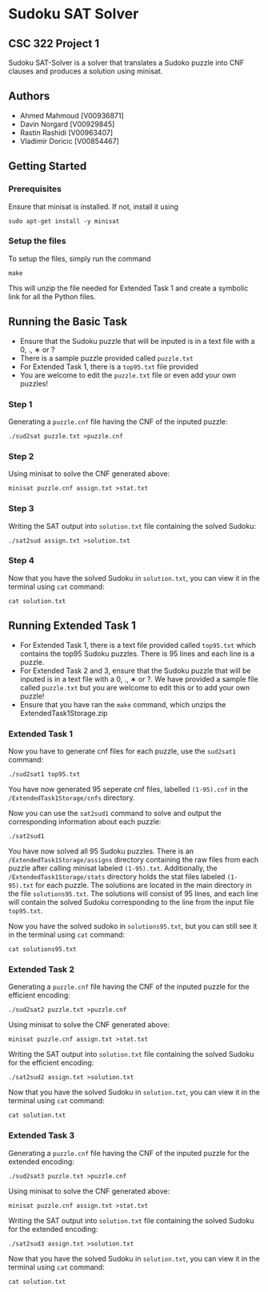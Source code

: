 # Sudoku SAT Solver
## CSC 322 Project 1
Sudoku SAT-Solver is a solver that translates a Sudoko puzzle into CNF clauses and produces a solution using minisat.
    
## Authors
- Ahmed Mahmoud [V00936871]
- Davin Norgard [V00929845]
- Rastin Rashidi [V00963407]
- Vladimir Doricic [V00854467]

## Getting Started
### Prerequisites
Ensure that minisat is installed. If not, install it using
```
sudo apt-get install -y minisat
```
### Setup the files
To setup the files, simply run the command
```
make
```
This will unzip the file needed for Extended Task 1 and create a symbolic link for all the Python files.
## Running the Basic Task
- Ensure that the Sudoku puzzle that will be inputed is in a text file with a 0, ., ∗ or ?
- There is a sample puzzle provided called `puzzle.txt` 
- For Extended Task 1, there is a `top95.txt` file provided 
- You are welcome to edit the `puzzle.txt` file or even add your own puzzles!

### Step 1
Generating a `puzzle.cnf` file having the CNF of the inputed puzzle:
```
./sud2sat puzzle.txt >puzzle.cnf
```

### Step 2
Using minisat to solve the CNF generated above:
```
minisat puzzle.cnf assign.txt >stat.txt
```

### Step 3
Writing the SAT output into `solution.txt` file containing the solved Sudoku:
```
./sat2sud assign.txt >solution.txt
```

### Step 4
Now that you have the solved Sudoku in `solution.txt`, you can view it in the terminal using `cat` command:
```
cat solution.txt
```

## Running Extended Task 1
- For Extended Task 1, there is a text file provided called `top95.txt` which contains the top95 Sudoku puzzles. There is 95 lines and each line is a puzzle.
- For Extended Task 2 and 3, ensure that the Sudoku puzzle that will be inputed is in a text file with a 0, ., ∗ or ?. We have provided a sample file called `puzzle.txt` but you are welcome to edit this or to add your own puzzle!
- Ensure that you have ran the `make` command, which unzips the ExtendedTask1Storage.zip

### Extended Task 1
Now you have to generate cnf files for each puzzle, use the `sud2sat1` command:
```
./sud2sat1 top95.txt
```

You have now generated 95 seperate cnf files, labelled `(1-95).cnf` in the `/ExtendedTask1Storage/cnfs` directory.

Now you can use the `sat2sud1` command to solve and output the corresponding information about each puzzle:
```
./sat2sud1
```

You have now solved all 95 Sudoku puzzles. There is an `/ExtendedTask1Storage/assigns` directory containing the raw files from each puzzle after calling minisat labeled `(1-95).txt`.  Additionally, the `/ExtendedTask1Storage/stats` directory holds the stat files labeled `(1-95).txt` for each puzzle. The solutions are located in the main directory in the file `solutions95.txt`. The solutions will consist of 95 lines, and each line will contain the solved Sudoku corresponding to the line from the input file `top95.txt`.

Now you have the solved sudoko in `solutions95.txt`, but you can still see it in the terminal using `cat` command:
```
cat solutions95.txt
```

### Extended Task 2
Generating a `puzzle.cnf` file having the CNF of the inputed puzzle for the efficient encoding:
```
./sud2sat2 puzzle.txt >puzzle.cnf
```

Using minisat to solve the CNF generated above:
```
minisat puzzle.cnf assign.txt >stat.txt
```

Writing the SAT output into `solution.txt` file containing the solved Sudoku for the efficient encoding:
```
./sat2sud2 assign.txt >solution.txt
```

Now that you have the solved Sudoku in `solution.txt`, you can view it in the terminal using `cat` command:
```
cat solution.txt
```

### Extended Task 3
Generating a `puzzle.cnf` file having the CNF of the inputed puzzle for the extended encoding:
```
./sud2sat3 puzzle.txt >puzzle.cnf
```

Using minisat to solve the CNF generated above:
```
minisat puzzle.cnf assign.txt >stat.txt
```

Writing the SAT output into `solution.txt` file containing the solved Sudoku for the extended encoding:
```
./sat2sud3 assign.txt >solution.txt
```

Now that you have the solved Sudoku in `solution.txt`, you can view it in the terminal using `cat` command:
```
cat solution.txt
```
